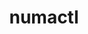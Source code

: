 ---
title: "numactl"
layout: cache
category: package
meta: {"versions": ["2.0.11", "2.0.12", "2.0.14"], "compilers": ["gcc@10.3.0", "gcc@6.4.0", "gcc@7.3.0", "gcc@7.3.1", "gcc@7.4.0", "gcc@7.5.0", "gcc@8.1.0", "gcc@8.3.1", "gcc@8.4.0", "gcc@8.4.1", "gcc@9.3.0", "intel@19.1.3.304", "xl@16.1"]}
spec_files: 
 - spec-0.json
 - spec-1.json
 - spec-2.json
 - spec-3.json
 - spec-4.json
 - spec-5.json
 - spec-6.json
 - spec-7.json
 - spec-8.json
 - spec-9.json
 - spec-10.json
 - spec-11.json
 - spec-12.json
 - spec-13.json
 - spec-14.json
 - spec-15.json
 - spec-16.json
 - spec-17.json
 - spec-18.json
 - spec-19.json
 - spec-20.json
 - spec-21.json
 - spec-22.json
 - spec-23.json
 - spec-24.json
 - spec-25.json
 - spec-26.json
 - spec-27.json
 - spec-28.json
 - spec-29.json
 - spec-30.json
 - spec-31.json
 - spec-32.json
 - spec-33.json
 - spec-34.json
 - spec-35.json
 - spec-36.json
 - spec-37.json
 - spec-38.json
 - spec-39.json
 - spec-40.json
 - spec-41.json
 - spec-42.json
 - spec-43.json
 - spec-44.json
 - spec-45.json
 - spec-46.json
 - spec-47.json
 - spec-48.json
 - spec-49.json
 - spec-50.json
 - spec-51.json
 - spec-52.json
 - spec-53.json
 - spec-54.json
 - spec-55.json
 - spec-56.json
 - spec-57.json
spec_names:
 - 'numactl@2.0.14%gcc@9.3.0 patches=4e1d78c,62fc8a8 arch=linux-ubuntu20.04-x86_64'
 - 'numactl@2.0.14%gcc@8.3.1 patches=4e1d78c,62fc8a8 arch=linux-rhel8-ppc64le'
 - 'numactl@2.0.14%gcc@8.1.0 patches=4e1d78c arch=linux-rhel7-x86_64'
 - 'numactl@2.0.14%gcc@9.3.0 patches=4e1d78c,62fc8a8 arch=linux-rhel7-ppc64le'
 - 'numactl@2.0.14%gcc@9.3.0 patches=4e1d78c arch=linux-ubuntu20.04-x86_64'
 - 'numactl@2.0.14%gcc@8.4.1 patches=4e1d78c,62fc8a8 arch=linux-rhel8-ppc64le'
 - 'numactl@2.0.14%gcc@10.3.0 patches=4e1d78c,62fc8a8 arch=linux-ubuntu21.04-x86_64'
 - 'numactl@2.0.14%gcc@8.3.1 patches=4e1d78c,62fc8a8 arch=linux-rhel8-x86_64'
 - 'numactl@2.0.14%gcc@8.3.1 patches=4e1d78c arch=linux-rhel8-ppc64le'
 - 'numactl@2.0.14%gcc@7.5.0 patches=4e1d78c,62fc8a8 arch=linux-ubuntu18.04-ppc64le'
 - 'numactl@2.0.14%gcc@9.3.0 patches=4e1d78c,62fc8a8 arch=linux-rhel7-x86_64'
 - 'numactl@2.0.14%gcc@9.3.0 patches=4e1d78c,62fc8a8 arch=linux-ubuntu20.04-ppc64le'
 - 'numactl@2.0.12%gcc@7.3.0 arch=linux-rhel7-x86_64'
 - 'numactl@2.0.14%gcc@7.5.0 patches=4e1d78c arch=linux-ubuntu18.04-ppc64le'
 - 'numactl@2.0.14%gcc@8.3.1 patches=4e1d78c arch=linux-rhel8-x86_64'
 - 'numactl@2.0.14%gcc@8.1.0 patches=4e1d78c,62fc8a8 arch=linux-rhel7-x86_64'
 - 'numactl@2.0.14%gcc@7.5.0 patches=4e1d78c arch=linux-ubuntu18.04-x86_64'
 - 'numactl@2.0.14%gcc@7.5.0 patches=4e1d78c,62fc8a8 arch=linux-ubuntu18.04-x86_64'
 - 'numactl@2.0.14%gcc@8.1.0 patches=4e1d78c arch=linux-rhel7-ppc64le'
 - 'numactl@2.0.14%gcc@8.1.0 patches=4e1d78c,62fc8a8 arch=linux-rhel7-ppc64le'
 - 'numactl@2.0.12%gcc@7.3.0 arch=linux-centos7-x86_64'
 - 'numactl@2.0.12%gcc@8.1.0 arch=linux-rhel7-ppc64le'
 - 'numactl@2.0.12%gcc@7.3.0 arch=linux-centos8-x86_64'
 - 'numactl@2.0.12%gcc@7.3.0 arch=linux-ubuntu18.04-x86_64'
 - 'numactl@2.0.12%gcc@8.1.0 arch=linux-rhel7-x86_64'
 - 'numactl@2.0.12%gcc@7.3.0 arch=linux-rhel7-ppc64le'
 - 'numactl@2.0.14%gcc@8.4.1 patches=4e1d78c,62fc8a8 arch=linux-rhel8-x86_64'
 - 'numactl@2.0.12%gcc@8.1.0 arch=linux-centos7-x86_64'
 - 'numactl@2.0.14%intel@19.1.3.304 patches=4e1d78c,62fc8a8 arch=cray-cnl7-haswell'
 - 'numactl@2.0.12%gcc@9.3.0 arch=linux-ubuntu20.04-x86_64'
 - 'numactl@2.0.12%gcc@8.3.1 arch=linux-centos8-ppc64le'
 - 'numactl@2.0.12%gcc@7.3.0 arch=linux-ubuntu18.04-ppc64le'
 - 'numactl@2.0.12%gcc@8.3.1 arch=linux-rhel8-x86_64'
 - 'numactl@2.0.12%gcc@7.5.0 arch=linux-ubuntu18.04-aarch64'
 - 'numactl@2.0.14%gcc@10.3.0 patches=4e1d78c,62fc8a8 arch=linux-ubuntu21.04-ppc64le'
 - 'numactl@2.0.12%gcc@7.4.0 arch=linux-ubuntu18.04-x86_64'
 - 'numactl@2.0.12%gcc@8.1.0 arch=linux-rhel7-x86_64'
 - 'numactl@2.0.12%gcc@8.3.1 arch=linux-rhel8-aarch64'
 - 'numactl@2.0.12%gcc@7.3.0 arch=linux-centos7-ppc64le'
 - 'numactl@2.0.12%gcc@7.5.0 arch=linux-ubuntu18.04-x86_64'
 - 'numactl@2.0.12%gcc@7.5.0 arch=linux-ubuntu18.04-ppc64le'
 - 'numactl@2.0.14%gcc@9.3.0 patches=4e1d78c,62fc8a8 arch=cray-cnl7-haswell'
 - 'numactl@2.0.14%gcc@9.3.0 patches=4e1d78c arch=linux-ubuntu20.04-ppc64le'
 - 'numactl@2.0.12%gcc@6.4.0 arch=linux-rhel7-power9le'
 - 'numactl@2.0.12%gcc@7.3.0 arch=linux-rhel8-x86_64'
 - 'numactl@2.0.14%gcc@7.3.1 patches=4e1d78c,62fc8a8 arch=linux-amzn2-x86_64'
 - 'numactl@2.0.12%gcc@7.5.0 arch=linux-ubuntu18.04-x86_64'
 - 'numactl@2.0.12%gcc@9.3.0 arch=linux-ubuntu20.04-ppc64le'
 - 'numactl@2.0.12%gcc@8.3.1 arch=linux-rhel8-ppc64le'
 - 'numactl@2.0.12%gcc@8.1.0 arch=linux-centos7-ppc64le'
 - 'numactl@2.0.12%gcc@8.1.0 arch=linux-rhel7-ppc64le'
 - 'numactl@2.0.12%gcc@8.4.0 arch=linux-rhel7-sandybridge'
 - 'numactl@2.0.12%gcc@7.5.0 arch=linux-ubuntu18.04-ppc64le'
 - 'numactl@2.0.12%gcc@6.4.0 arch=linux-rhel7-ppc64le'
 - 'numactl@2.0.12%gcc@8.1.0 arch=linux-rhel7-power8le'
 - 'numactl@2.0.12%gcc@7.5.0 arch=linux-ubuntu18.04-power8le'
 - 'numactl@2.0.12%gcc@8.3.1 arch=linux-centos8-x86_64'
 - 'numactl@2.0.11%xl@16.1 fflags="-qzerosize"  patches=592f30f arch=linux-rhel7-power9le'
---